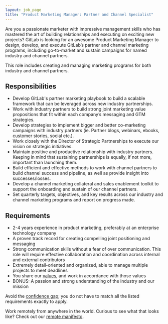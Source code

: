 ```yaml
---
layout: job_page
title: "Product Marketing Manager: Partner and Channel Specialist"
---
```


Are you a passionate marketer with impressive management skills who has
mastered the art of building relationships and executing on exciting new projects?
GitLab is looking for an awesome Product Marketing Manager to design, develop,
and execute GitLab’s partner and channel marketing programs, including go-to-market
and sustain campaigns for named industry and channel partners.

This role includes creating and managing marketing programs for both industry
and channel partners.

## Responsibilities

* Develop GitLab's partner marketing playbook to build a scalable framework that can be leveraged across new industry partnerships.
* Work with industry partners to build strong joint marketing value propositions that fit within each company’s messaging and GTM strategies.
* Develop strategies to implement bigger and better co-marketing campaigns with industry partners (ie. Partner blogs, webinars, ebooks, customer stories, social etc.).
* Work closely with the Director of Strategic Partnerships to execute our vision on strategic initiatives.
* Maintain positive and productive relationship with industry partners. Keeping in mind that sustaining partnerships is equally, if not more, important than launching them.
* Build efficient and effective methods to work with channel partners to build channel success and pipeline, as well as provide insight into successes/losses.
* Develop a channel marketing collateral and sales enablement toolkit to support the onboarding and sustain of our channel partners.
* Set quarterly targets, objectives, and key results across our industry and channel marketing programs and report on progress made.

## Requirements

* 2-4 years experience in product marketing, preferably at an enterprise technology company
* A proven track record for creating compelling joint positioning and messaging
* Strong communication skills without a fear of over communication. This role will require effective collaboration and coordination across internal and external contributors
* Extremely detail-oriented and organized, able to manage multiple projects to meet deadlines
* You share our [values](/handbook/#values), and work in accordance with those values
* BONUS: A passion and strong understanding of the industry and our mission

Avoid the [confidence gap](http://www.theatlantic.com/magazine/archive/2014/05/the-confidence-gap/359815/); you do not have to match all the listed requirements exactly to apply.

Work remotely from anywhere in the world. Curious to see what that looks like? Check out our [remote manifesto](https://about.gitlab.com/2015/04/08/the-remote-manifesto/).
